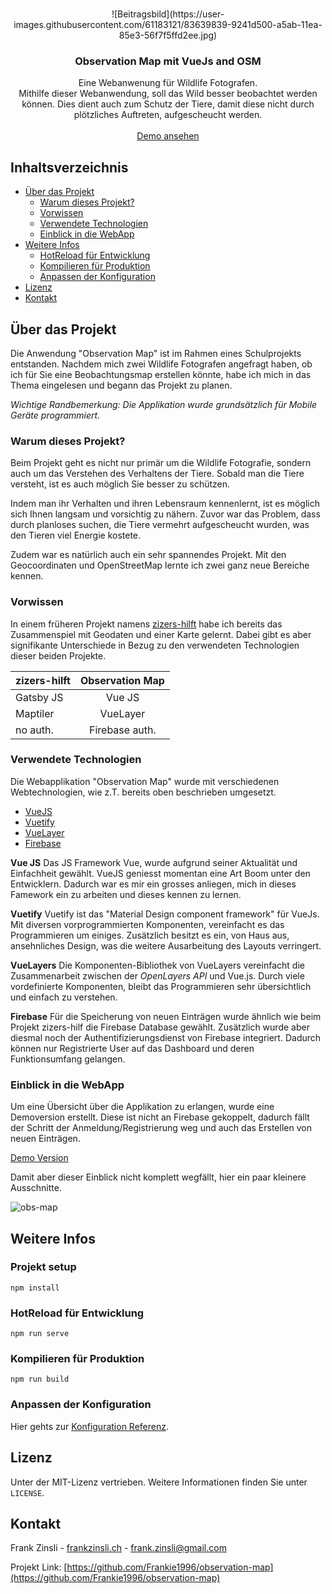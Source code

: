 <br />
<p align="center">
![Beitragsbild](https://user-images.githubusercontent.com/61183121/83639839-9241d500-a5ab-11ea-85e3-56f7f5ffd2ee.jpg)

  <h3 align="center">Observation Map mit VueJs and OSM</h3>

  <p align="center">
    Eine Webanwenung für Wildlife Fotografen. 
    <br>
    Mithilfe dieser Webanwendung, soll das Wild besser beobachtet werden können. Dies dient auch zum Schutz der Tiere, damit diese nicht durch plötzliches Auftreten, aufgescheucht werden.
    <br />
    <br />
    <a href="https://frankie1996.github.io/observation-map/">Demo ansehen</a>
  </p>
</p>

## Inhaltsverzeichnis

* [Über das Projekt](#Über-das-Projekt)
  * [Warum dieses Projekt?](#Warum-dieses-Projekt?)
  * [Vorwissen](#Vorwissen)
  * [Verwendete Technologien](#Verwendete-Technologien)
  * [Einblick in die WebApp](#Einblick-in-die-WebApp)
* [Weitere Infos](#Weitere-Infos)
  * [HotReload für Entwicklung](#HotReload-für-Entwicklung)
  * [Kompilieren für Produktion](#Kompilieren-für-Produktion)
  * [Anpassen der Konfiguration](#Anpassen-der-Konfiguration)
* [Lizenz](#Lizenz)
* [Kontakt](#Kontakt)

## Über das Projekt

Die Anwendung "Observation Map" ist im Rahmen eines Schulprojekts entstanden. Nachdem mich zwei Wildlife Fotografen angefragt haben, ob
ich für Sie eine Beobachtungsmap erstellen könnte, habe ich mich in das 
Thema eingelesen und begann das Projekt zu planen. 

*Wichtige Randbemerkung: Die Applikation wurde grundsätzlich für Mobile Geräte programmiert.*

### Warum dieses Projekt? ###

Beim Projekt geht es nicht nur primär um die Wildlife Fotografie, sondern
auch um das Verstehen des Verhaltens der Tiere. Sobald man die Tiere versteht, ist es auch möglich Sie besser zu schützen. 

Indem man ihr Verhalten und ihren Lebensraum kennenlernt, ist es möglich sich Ihnen langsam und vorsichtig zu nähern. Zuvor war das Problem, dass durch planloses suchen, die Tiere vermehrt aufgescheucht wurden, was den Tieren viel Energie kostete.

Zudem war es natürlich auch ein sehr spannendes Projekt. Mit den Geocoordinaten und OpenStreetMap lernte ich zwei ganz neue Bereiche kennen.

### Vorwissen ###

In einem früheren Projekt namens [zizers-hilft](https://www.digezz.ch/isoliert-aber-nicht-allein-coronavirus-community-maps/) habe ich bereits das Zusammenspiel mit Geodaten und einer Karte gelernt. Dabei gibt es aber signifikante Unterschiede in Bezug zu den verwendeten Technologien dieser beiden Projekte. 

| zizers-hilft  | Observation Map |
| ------------- |:---------------:|
| Gatsby JS     | Vue JS          |
| Maptiler      | VueLayer        |
| no auth.      | Firebase auth.  |

### Verwendete Technologien

Die Webapplikation "Observation Map" wurde mit verschiedenen Webtechnologien, wie z.T. bereits oben beschrieben umgesetzt.

* [VueJS](https://vuejs.org/)
* [Vuetify](https://vuetifyjs.com/)
* [VueLayer](https://vuelayers.github.io)
* [Firebase](https://firebase.google.com/)

**Vue JS**
Das JS Framework Vue, wurde aufgrund seiner Aktualität und Einfachheit gewählt. VueJS geniesst momentan eine Art Boom unter den Entwicklern. Dadurch war es mir ein grosses anliegen, mich in dieses Famework ein zu arbeiten und dieses kennen zu lernen.

**Vuetify**
Vuetify ist das "Material Design component framework" für VueJs. Mit diversen vorprogrammierten Komponenten, vereinfacht es das Programmieren um einiges. Zusätzlich besitzt es ein, von Haus aus, ansehnliches Design, was die weitere Ausarbeitung des Layouts verringert.

**VueLayers**
Die Komponenten-Bibliothek von VueLayers vereinfacht die Zusammenarbeit zwischen der *OpenLayers API* und Vue.js. Durch viele vordefinierte Komponenten, bleibt das Programmieren sehr übersichtlich und einfach zu verstehen.

**Firebase**
Für die Speicherung von neuen Einträgen wurde ähnlich wie beim Projekt zizers-hilf die Firebase Database gewählt. Zusätzlich wurde aber diesmal noch der Authentifizierungsdienst von Firebase integriert. Dadurch können nur Registrierte User auf das Dashboard und deren Funktionsumfang gelangen.

### Einblick in die WebApp

Um eine Übersicht über die Applikation zu erlangen, wurde eine Demoversion erstellt. Diese ist nicht an Firebase gekoppelt, dadurch fällt der Schritt der Anmeldung/Registrierung weg und auch das Erstellen von neuen Einträgen.

[Demo Version](https://frankie1996.github.io/observation-map/)

Damit aber dieser Einblick nicht komplett wegfällt, hier ein paar kleinere Ausschnitte.

![obs-map](https://user-images.githubusercontent.com/61183121/83629109-d4621b00-a599-11ea-856d-677e08ce6444.jpg)

## Weitere Infos
### Projekt setup
```
npm install
```

### HotReload für Entwicklung
```
npm run serve
```

### Kompilieren für Produktion
```
npm run build
```

### Anpassen der Konfiguration
Hier gehts zur [Konfiguration Referenz](https://cli.vuejs.org/config/).

## Lizenz

Unter der MIT-Lizenz vertrieben. Weitere Informationen finden Sie unter `LICENSE`.

## Kontakt

Frank Zinsli - [frankzinsli.ch](https://frankzinsli.ch) - frank.zinsli@gmail.com

Projekt Link: [https://github.com/Frankie1996/observation-map](https://github.com/Frankie1996/observation-map)